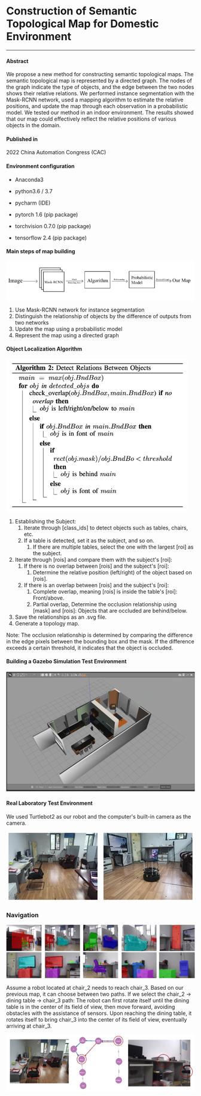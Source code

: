 # Construction of Semantic Topological Map for Domestic Environment
---
#### Abstract
We propose a new method for constructing semantic topological maps. The semantic topological map is represented by a directed graph. The nodes of the graph indicate the type of objects, and the edge between the two nodes shows their relative relations. We performed instance segmentation with the Mask-RCNN network, used a mapping algorithm to estimate the relative positions, and update the map through each observation in a probabilistic model. We tested our method in an indoor environment. The results showed that our map could effectively reflect the relative positions of various objects in the domain.

#### Published in
2022 China Automation Congress (CAC)

#### Environment configuration
- Anaconda3

- python3.6 / 3.7

- pycharm (IDE)

- pytorch 1.6 (pip package)

- torchvision 0.7.0 (pip package)

- tensorflow 2.4 (pip package)




#### Main steps of map building

<img src=".\imgs\Steps.jpg">

1. Use Mask-RCNN network for instance segmentation 
2. Distinguish the relationship of objects by the difference of outputs from two networks 
3. Update the map using a probabilistic model 
4. Represent the map using a directed graph



#### Object Localization Algorithm

<img src=".\imgs\algo.png" style="zoom:60%;" >

1. Establishing the Subject:
   1. Iterate through [class_ids] to detect objects such as tables, chairs, etc.
   2. If a table is detected, set it as the subject, and so on.
      1. If there are multiple tables, select the one with the largest [roi] as the subject.
2. Iterate through [rois] and compare them with the subject's [roi]:
   1. If there is no overlap between [rois] and the subject's [roi]:
      1. Determine the relative position (left/right) of the object based on [rois].
   2. If there is an overlap between [rois] and the subject's [roi]:
      1. Complete overlap, meaning [rois] is inside the table's [roi]: Front/above.
      2. Partial overlap, Determine the occlusion relationship using [mask] and [rois]: Objects that are occluded are behind/below.
3. Save the relationships as an .svg file.
4. Generate a topology map.
   

Note: The occlusion relationship is determined by comparing the difference in the edge pixels between the bounding box and the mask. If the difference exceeds a certain threshold, it indicates that the object is occluded.



#### Building a Gazebo Simulation Test Environment

<img src=".\imgs\Gazebo.png">

#### Real Laboratory Test Environment

We used Turtlebot2 as our robot and the computer's built-in camera as the camera.

<img src=".\imgs\Turtlebot.png">

### Navigation

<img src=".\imgs\mask1.png">

<img src=".\imgs\mask2.png">

Assume a robot located at chair_2 needs to reach chair_3. Based on our previous map, it can choose between two paths. If we select the chair_2 -> dining table -> chair_3 path: The robot can first rotate itself until the dining table is in the center of its field of view, then move forward, avoiding obstacles with the assistance of sensors. Upon reaching the dining table, it rotates itself to bring chair_3 into the center of its field of view, eventually arriving at chair_3.

<img src=".\imgs\navi.png">
